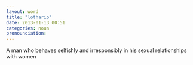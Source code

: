 ```yaml
---
layout: word
title: "lothario"
date: 2013-01-13 00:51
categories: noun
pronounciation: 
---
```


A man who behaves selfishly and irresponsibly in his sexual relationships with women
